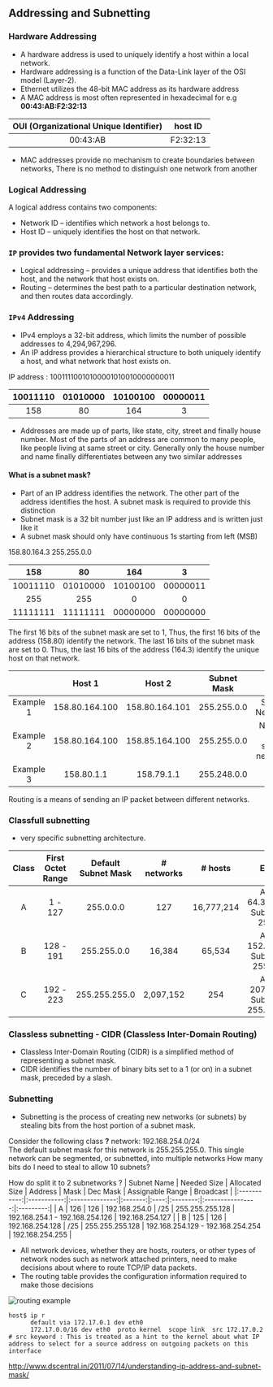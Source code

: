 Addressing and Subnetting
---

### Hardware Addressing
* A hardware address is used to uniquely identify a host within a local network. 
* Hardware addressing is a function of the Data-Link layer of the OSI model (Layer-2).
* Ethernet utilizes the 48-bit MAC address as its hardware address     
* A MAC address is most often represented in hexadecimal for e.g **00:43:AB:F2:32:13**

| OUI (Organizational Unique Identifier) |  host ID |
|:--------------------------------------:|:--------:|
|                00:43:AB                | F2:32:13 |

* MAC addresses provide no mechanism to create boundaries between networks, There is no method to distinguish one network from another

### Logical Addressing
A logical address contains two components:
* Network ID – identifies which network a host belongs to.
* Host ID – uniquely identifies the host on that network.

### `IP` provides two fundamental Network layer services:
* Logical addressing – provides a unique address that identifies both the host, and the network that host exists on.
* Routing – determines the best path to a particular destination network, and then routes data accordingly.

### `IPv4` Addressing
* IPv4 employs a 32-bit address, which limits the number of possible addresses to 4,294,967,296.
* An IP address provides a hierarchical structure to both uniquely identify a host, and what network that host exists on.

IP address : 10011110010100001010010000000011

| 10011110 | 01010000 | 10100100 | 00000011 |
|:--------:|:--------:|:--------:|:--------:|
|    158   |    80    |    164   |     3    |

* Addresses are made up of parts, like state, city, street and finally house number. Most of the parts of an address are common to many people, like people living at same street or city. Generally only the house number and name finally differentiates between any two similar addresses

#### What is a subnet mask?
* Part of an IP address identifies the network. The other part of the address identifies the host. A subnet mask is required to provide this distinction
* Subnet mask is a 32 bit number just like an IP address and is written just like it
* A subnet mask should only have continuous 1s starting from left (MSB)

158.80.164.3 255.255.0.0

|    158   |    80    |    164   |     3    |
|:--------:|:--------:|:--------:|:--------:|
| 10011110 | 01010000 | 10100100 | 00000011 |
|    255   |    255   |     0    |     0    |
| 11111111 | 11111111 | 00000000 | 00000000 |


The first 16 bits of the subnet mask are set to 1, Thus, the first 16 bits of the address (158.80) identify the network. 
The last 16 bits of the subnet mask are set to 0. Thus, the last 16 bits of the address (164.3) identify the unique host on that network.

|           |     Host 1     |     Host 2     | Subnet Mask |                         |
|:---------:|:--------------:|:--------------:|:-----------:|:-----------------------:|
| Example 1 | 158.80.164.100 | 158.80.164.101 | 255.255.0.0 |       Same Network      |
| Example 2 | 158.80.164.100 | 158.85.164.100 | 255.255.0.0 | Not on the same network |
| Example 3 |   158.80.1.1   |   158.79.1.1   | 255.248.0.0 |            ?            |


Routing is a means of sending an IP packet between different networks.

### Classfull subnetting
* very specific subnetting architecture.

| Class | First Octet Range | Default Subnet Mask | # networks |   # hosts  |                      Example                     |
|:-----:|:-----------------:|:-------------------:|:----------:|:----------:|:------------------------------------------------:|
|   A   |      1 - 127      |      255.0.0.0      |     127    | 16,777,214 |   Address: 64.32.254.100 Subnet Mask: 255.0.0.0  |
|   B   |     128 - 191     |     255.255.0.0     |   16,384   |   65,534   |  Address: 152.41.12.195 Subnet Mask: 255.255.0.0 |
|   C   |     192 - 223     |    255.255.255.0    |  2,097,152 |     254    | Address: 207.79.233.6 Subnet Mask: 255.255.255.0 |

### Classless subnetting - CIDR (Classless Inter-Domain Routing)
* Classless Inter-Domain Routing (CIDR) is a simplified method of representing a subnet mask. 
* CIDR identifies the number of binary bits set to a 1 (or on) in a subnet mask, preceded by a slash.

### Subnetting 
* Subnetting is the process of creating new networks (or subnets) by stealing bits from the host portion of a subnet mask.

Consider the following class **?** network: 192.168.254.0/24  
The default subnet mask for this network is 255.255.255.0. This single network can be segmented, or subnetted, into multiple networks
How many bits do I need to steal to allow 10 subnets? 

How do split it to 2 subnetworks ? 
| Subnet Name | Needed Size | Allocated Size | Address | Mask | Dec Mask | Assignable Range | Broadcast |
|:-----------:|:-----------:|:--------------:|:-------:|:----:|:--------:|:----------------:|:---------:|
| A | 126 | 126 | 192.168.254.0 | /25 | 255.255.255.128 | 192.168.254.1 - 192.168.254.126 | 192.168.254.127 |
| B | 125 | 126 | 192.168.254.128 | /25 | 255.255.255.128 | 192.168.254.129 - 192.168.254.254 | 192.168.254.255 |

* All network devices, whether they are hosts, routers, or other types of network nodes such as network attached printers, need to make decisions about where to route TCP/IP data packets.  
* The routing table provides the configuration information required to make those decisions

![routing example](https://docs.google.com/drawings/d/1srR0yFHf3bBPyxDXSh_zMmDERhU6xdoktBy-ifVQebg/pub?w=930&h=328)

~~~~
host$ ip r
      default via 172.17.0.1 dev eth0
      172.17.0.0/16 dev eth0  proto kernel  scope link  src 172.17.0.2
# src keyword : This is treated as a hint to the kernel about what IP address to select for a source address on outgoing packets on this interface
~~~~
http://www.dscentral.in/2011/07/14/understanding-ip-address-and-subnet-mask/